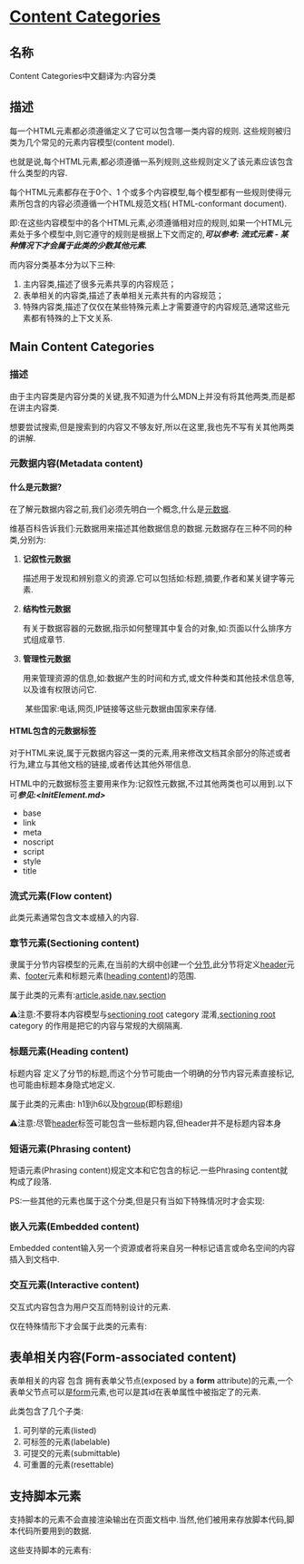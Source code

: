 # [Content Categories](https://developer.mozilla.org/zh-CN/docs/Web/Guide/HTML/Content_categories)

## 名称

Content Categories中文翻译为:内容分类

## 描述

每一个HTML元素都必须遵循定义了它可以包含哪一类内容的规则. 这些规则被归类为几个常见的元素内容模型(content model).

​	也就是说,每个HTML元素,都必须遵循一系列规则,这些规则定义了该元素应该包含什么类型的内容.

每个HTML元素都存在于0个、1 个或多个内容模型,每个模型都有一些规则使得元素所包含的内容必须遵循一个HTML规范文档( HTML-conformant document).

​	即:在这些内容模型中的各个HTML元素,必须遵循相对应的规则,如果一个HTML元素处于多个模型中,则它遵守的规则是根据上下文而定的,***可以参考: 流式元素 - 某种情况下才会属于此类的少数其他元素.***

而内容分类基本分为以下三种:

1. 主内容类,描述了很多元素共享的内容规范；
2. 表单相关的内容类,描述了表单相关元素共有的内容规范；
3. 特殊内容类,描述了仅仅在某些特殊元素上才需要遵守的内容规范,通常这些元素都有特殊的上下文关系.

## Main Content Categories

### 描述

由于主内容类是内容分类的关键,我不知道为什么MDN上并没有将其他两类,而是都在讲主内容类.

想要尝试搜索,但是搜索到的内容又不够友好,所以在这里,我也先不写有关其他两类的讲解.

### 元数据内容(Metadata content)

#### 什么是元数据?

在了解元数据内容之前,我们必须先明白一个概念,什么是[元数据](https://zh.wikipedia.org/wiki/%E5%85%83%E6%95%B0%E6%8D%AE).

​	维基百科告诉我们:元数据用来描述其他数据信息的数据.元数据存在三种不同的种类,分别为:

1. **记叙性元数据**

   ​	描述用于发现和辨别意义的资源.它可以包括如:标题,摘要,作者和某关键字等元素.

2. **结构性元数据**

   ​	有关于数据容器的元数据,指示如何整理其中复合的对象,如:页面以什么排序方式组成章节.

3. **管理性元数据**

   ​	用来管理资源的信息,如:数据产生的时间和方式,或文件种类和其他技术信息等,以及谁有权限访问它.

   ​	某些国家:电话,网页,IP链接等这些元数据由国家来存储.

#### HTML包含的元数据标签

对于HTML来说,属于元数据内容这一类的元素,用来修改文档其余部分的陈述或者行为,建立与其他文档的链接,或者传达其他外带信息.

HTML中的元数据标签主要用来作为:记叙性元数据,不过其他两类也可以用到.以下可***参见:<InitElement.md>***

- base
- link
- meta 
- noscript
- script 
- style
- title

### 流式元素(Flow content)

此类元素通常包含文本或植入的内容.

### 章节元素(Sectioning content)

隶属于分节内容模型的元素,在当前的大纲中创建一个[分节](https://developer.mozilla.org/en-US/docs/Sections_and_Outlines_of_an_HTML5_document),此分节将定义[header](https://developer.mozilla.org/zh-CN/docs/Web/HTML/Element/header)元素、[footer](https://developer.mozilla.org/zh-CN/docs/Web/HTML/Element/footer)元素和标题元素([heading content](https://developer.mozilla.org/zh-CN/docs/Web/Guide/HTML/Content_categories#Heading_content))的范围.

属于此类的元素有:[article](https://developer.mozilla.org/zh-CN/docs/Web/HTML/Element/article),[aside](https://developer.mozilla.org/zh-CN/docs/Web/HTML/Element/aside),[nav](https://developer.mozilla.org/zh-CN/docs/Web/HTML/Element/nav),[section](https://developer.mozilla.org/zh-CN/docs/Web/HTML/Element/section)

:warning:注意:不要将本内容模型与[sectioning root](https://developer.mozilla.org/en-US/docs/Sections_and_Outlines_of_an_HTML5_document#sectioning_root) category 混淆,[sectioning root](https://developer.mozilla.org/en-US/docs/Sections_and_Outlines_of_an_HTML5_document#sectioning_root) category 的作用是把它的内容与常规的大纲隔离.

### 标题元素(Heading content)

标题内容 定义了分节的标题,而这个分节可能由一个明确的分节内容元素直接标记,也可能由标题本身隐式地定义.

属于此类的元素由: h1到h6以及[hgroup](https://developer.mozilla.org/zh-CN/docs/Web/HTML/Element/hgroup)(即标题组)

:warning:注意:尽管[header](https://developer.mozilla.org/zh-CN/docs/Web/HTML/Element/header)标签可能包含一些标题内容,但header并不是标题内容本身

### 短语元素(Phrasing content)

短语元素(Phrasing content)规定文本和它包含的标记.一些Phrasing content就构成了段落.

PS:一些其他的元素也属于这个分类,但是只有当如下特殊情况时才会实现:

### 嵌入元素(Embedded content)

Embedded content输入另一个资源或者将来自另一种标记语言或命名空间的内容插入到文档中.

### 交互元素(Interactive content)

交互式内容包含为用户交互而特别设计的元素. 

仅在特殊情形下才会属于此类的元素有:

## 表单相关内容(Form-associated content)

表单相关的内容 包含 拥有表单父节点(exposed by a **form** attribute)的元素,一个表单父节点可以是[form](https://developer.mozilla.org/zh-CN/docs/Web/HTML/Element/form)元素,也可以是其id在表单属性中被指定了的元素.

 此类包含了几个子类:

1. 可列举的元素(listed)
2. 可标签的元素(labelable)
3. 可提交的元素(submittable)
4. 可重置的元素(resettable)

## 支持脚本元素

支持脚本的元素不会直接渲染输出在页面文档中.当然,他们被用来存放脚本代码,脚本代码所要用到的数据.

这些支持脚本的元素有:<script> <template>